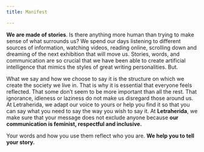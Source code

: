 ```yaml
---
title: Manifest

---
```

**We are made of stories**. Is there anything more human than trying to make sense of what surrounds us? We spend our days listening to different sources of information, watching videos, reading online, scrolling down and dreaming of the next exhibition that will move us. Stories, words, and communication are so crucial that we have been able to create artificial intelligence that mimics the styles of great writing personalities. But.

What we say and how we choose to say it is the structure on which we create the society we live in. That is why it is essential that everyone feels reflected. That some don’t seem to be more important than all the rest. That ignorance, idleness or laziness do not make us disregard those around us. At Letraherida, we adapt our voice to yours or help you find it so that you can say what you need to say the way you wish to say it. At **Letraherida**, we make sure that your message does not exclude anyone because **our communication is feminist, respectful and inclusive.**

Your words and how you use them reflect who you are. **We help you to tell your story.**
